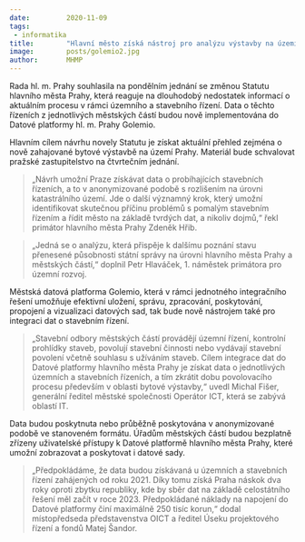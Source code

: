 ```yaml
---
date:         2020-11-09
tags:         
 - informatika
title:        "Hlavní město získá nástroj pro analýzu výstavby na území městských částí"
image: 	      posts/golemio2.jpg
author:       MHMP
---
```


Rada hl. m. Prahy souhlasila na pondělním jednání se změnou Statutu hlavního města Prahy, která reaguje na dlouhodobý nedostatek informací o aktuálním procesu v rámci územního a stavebního řízení. Data o těchto řízeních z jednotlivých městských částí budou nově implementována do Datové platformy hl. m. Prahy Golemio.

Hlavním cílem návrhu novely Statutu je získat aktuální přehled zejména o nově zahajované bytové výstavbě na území Prahy. Materiál bude schvalovat pražské zastupitelstvo na čtvrtečním jednání.

> „Návrh umožní Praze získávat data o probíhajících stavebních řízeních, a to v anonymizované podobě s rozlišením na úrovni katastrálního území. Jde o další významný krok, který umožní identifikovat skutečnou příčinu problémů s pomalým stavebním řízením a řídit město na základě tvrdých dat, a nikoliv dojmů,“ řekl primátor hlavního města Prahy Zdeněk Hřib.

> „Jedná se o analýzu, která přispěje k dalšímu poznání stavu přenesené působnosti státní správy na úrovni hlavního města Prahy a městských částí,“ doplnil Petr Hlaváček, 1. náměstek primátora pro územní rozvoj.

Městská datová platforma Golemio, která v rámci jednotného integračního řešení umožňuje efektivní uložení, správu, zpracování, poskytování, propojení a vizualizaci datových sad, tak bude nově nástrojem také pro integraci dat o stavebním řízení.

> „Stavební odbory městských částí provádějí územní řízení, kontrolní prohlídky staveb, povolují stavební činnosti nebo vydávají stavební povolení včetně souhlasu s užíváním staveb. Cílem integrace dat do Datové platformy hlavního města Prahy je získat data o jednotlivých územních a stavebních řízeních, a tím zkrátit dobu povolovacího procesu především v oblasti bytové výstavby,“ uvedl Michal Fišer, generální ředitel městské společnosti Operátor ICT, která se zabývá oblastí IT.

Data budou poskytnuta nebo průběžně poskytována v anonymizované podobě ve stanoveném formátu. Úřadům městských částí budou bezplatně zřízeny uživatelské přístupy k Datové platformě hlavního města Prahy, které umožní zobrazovat a poskytovat i datové sady.

> „Předpokládáme, že data budou získávaná u územních a stavebních řízení zahájených od roku 2021. Díky tomu získá Praha náskok dva roky oproti zbytku republiky, kde by sběr dat na základě celostátního řešení měl začít v roce 2023. Předpokládané náklady na napojení do Datové platformy činí maximálně 250 tisíc korun,“ dodal místopředseda představenstva OICT a ředitel Úseku projektového řízení a fondů Matej Šandor.
